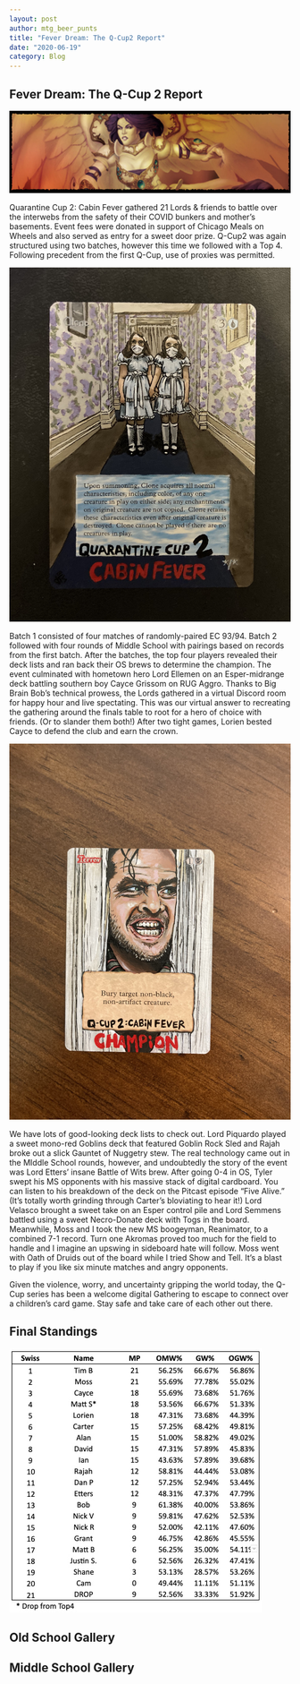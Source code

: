 ```yaml
---
layout: post
author: mtg_beer_punts
title: "Fever Dream: The Q-Cup2 Report"
date: "2020-06-19"
category: Blog
---
```


## Fever Dream: The Q-Cup 2 Report

![](/assets/images/banners/akroma.jpg)

Quarantine Cup 2: Cabin Fever gathered 21 Lords & friends to battle over the interwebs from the safety of their COVID bunkers and mother’s basements. Event fees were donated in support of Chicago Meals on Wheels and also served as entry for a sweet door prize. Q-Cup2 was again structured using two batches, however this time we followed with a Top 4. Following precedent from the first Q-Cup, use of proxies was permitted.

![*Door Prize*](/assets/images/2020/IMG_0354.jpg)

Batch 1 consisted of four matches of randomly-paired EC 93/94. Batch 2 followed with four rounds of Middle School with pairings based on records from the first batch. After the batches, the top four players revealed their deck lists and ran back their OS brews to determine the champion. The event culminated with hometown hero Lord Ellemen on an Esper-midrange deck battling southern boy Cayce Grissom on RUG Aggro. Thanks to Big Brain Bob’s technical prowess, the Lords gathered in a virtual Discord room for happy hour and live spectating. This was our virtual answer to recreating the gathering around the finals table to root for a hero of choice with friends. (Or to slander them both!) After two tight games, Lorien bested Cayce to defend the club and earn the crown.

![*First Prize*](/assets/images/2020/IMG_0388.jpg)

We have lots of good-looking deck lists to check out. Lord Piquardo played a sweet mono-red Goblins deck that featured Goblin Rock Sled and Rajah broke out a slick Gauntet of Nuggetry stew. The real technology came out in the MIddle School rounds, however, and undoubtedly the story of the event was Lord Etters’ insane Battle of Wits brew. After going 0-4 in OS, Tyler swept his MS opponents with his massive stack of digital cardboard. You can listen to his breakdown of the deck on the Pitcast episode “Five Alive.” (It’s totally worth grinding through Carter’s bloviating to hear it!) Lord Velasco brought a sweet take on an Esper control pile and Lord Semmens battled using a sweet Necro-Donate deck with Togs in the board. Meanwhile, Moss and I took the new MS boogeyman, Reanimator, to a combined 7-1 record. Turn one Akromas proved too much for the field to handle and I imagine an upswing in sideboard hate will follow. Moss went with Oath of Druids out of the board while I tried Show and Tell. It’s a blast to play if you like six minute matches and angry opponents.

Given the violence, worry, and uncertainty gripping the world today, the Q-Cup series has been a welcome digital Gathering to escape to connect over a children’s card game. Stay safe and take care of each other out there.   

## Final Standings

![](/assets/images/2020/qc2_standings.jpg)

## Old School Gallery

## Middle School Gallery
